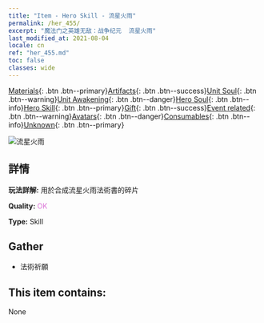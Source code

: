 ```yaml
---
title: "Item - Hero Skill - 流星火雨"
permalink: /her_455/
excerpt: "魔法门之英雄无敌：战争纪元  流星火雨"
last_modified_at: 2021-08-04
locale: cn
ref: "her_455.md"
toc: false
classes: wide
---
```

 [Materials](/ItemsCN/){: .btn .btn--primary}[Artifacts](/ItemsCN/Artifacts/){: .btn .btn--success}[Unit Soul](/ItemsCN/UnitSoul/){: .btn .btn--warning}[Unit Awakening](/ItemsCN/UnitAwakening/){: .btn .btn--danger}[Hero Soul](/ItemsCN/HeroSoul/){: .btn .btn--info}[Hero Skill](/ItemsCN/HeroSkill/){: .btn .btn--primary}[Gift](/ItemsCN/Gift/){: .btn .btn--success}[Event related](/ItemsCN/Events/){: .btn .btn--warning}[Avatars](/ItemsCN/Avatars/){: .btn .btn--danger}[Consumables](/ItemsCN/Consumables/){: .btn .btn--info}[Unknown](/ItemsCN/Unknown/){: .btn .btn--primary}

 ![流星火雨](/images/t/ps_liuxinghuoyu.png)

## 詳情
 **玩法詳解:** 用於合成流星火雨法術書的碎片

 **Quality:** <span style="color: #DA70D6">OK</span>

 **Type:** Skill

## Gather

*    法術祈願 

## This item contains:

  None

